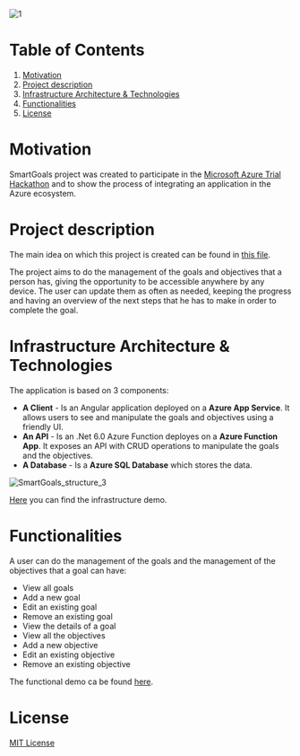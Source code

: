 ![1](https://user-images.githubusercontent.com/17809789/155537976-960b0b3a-ebb5-41ab-ac70-d691b768c945.png)

# Table of Contents

1. [Motivation](#motivation)
2. [Project description](#project-description)
4. [Infrastructure Architecture & Technologies](#Infrastructure-Architecture-&-Technologies)
5. [Functionalities](#functionalities)
6. [License](#license)

# Motivation

SmartGoals project was created to participate in the [Microsoft Azure Trial Hackathon](https://dev.to/devteam/hack-the-microsoft-azure-trial-on-dev-2ne5) and to show the process of integrating an application in the Azure ecosystem.

# Project description

The main idea on which this project is created can be found in [this file](https://github.com/AlexandraFolvaiter/smart-goals/blob/main/CONCEPTS.md).
 
The project aims to do the management of the goals and objectives that a person has, giving the opportunity to be accessible anywhere by any device. The user can update them as often as needed, keeping the progress and having an overview of the next steps that he has to make in order to complete the goal.

# Infrastructure Architecture & Technologies

The application is based on 3 components:
- **A Client** - Is an Angular application deployed on a **Azure App Service**. It allows users to see and manipulate the goals and objectives using a friendly UI.
- **An API** - Is an .Net 6.0 Azure Function deployes on a **Azure Function App**. It exposes an API with CRUD operations to manipulate the goals and the objectives.
- **A Database** - Is a **Azure SQL Database** which stores the data.

![SmartGoals_structure_3](https://user-images.githubusercontent.com/17809789/155595336-af7c269e-9bed-4377-b27e-efb9e835a575.jpg)

[Here](https://www.youtube.com/watch?v=pi5paErwZIA) you can find the infrastructure demo.

# Functionalities

A user can do the management of the goals and the management of the objectives that a goal can have:
- View all goals
- Add a new goal
- Edit an existing goal
- Remove an existing goal
- View the details of a goal
- View all the objectives
- Add a new objective
- Edit an existing objective
- Remove an existing objective

The functional demo ca be found [here](https://www.youtube.com/watch?v=klh__CPJjwY).

# License
[MIT License](https://github.com/AlexandraFolvaiter/smart-goals/blob/main/LICENSE)
